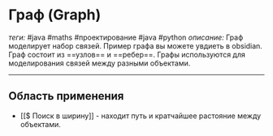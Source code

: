 # Граф (Graph)
*теги:* #java #maths #проектирование #java #python 
*описание:* Граф моделирует набор связей. Пример графа вы можете увдиеть в obsidian. Граф состоит из ==узлов== и ==ребер==. Графы используются для моделирования связей между разными объектами.

---

## Область применения
- [[$ Поиск в ширину]] - находит путь и кратчайшее растояние между объектами.
